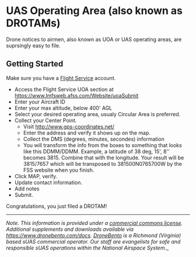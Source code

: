 # UAS Operating Area (also known as DROTAMs)
Drone notices to airmen, also known as UOA or UAS operating areas, are suprsingly easy to file.

## Getting Started
Make sure you have a [Flight Service](https://www.lmfsweb.afss.com) account.

* Access the Flight Service UOA section at https://www.lmfsweb.afss.com/Website/uoaSubmit
* Enter your Aircraft ID
* Enter your max altitude, below 400' AGL
* Select your desired operating area, usualy Circular Area is preferred.
* Collect your Center Point.
  * Visit http://www.gps-coordinates.net/
  * Enter the address and verify it shows up on the map.
  * Collect the DMS (degrees, minutes, secondes) information
  * You will transform the info from the boxes to something that looks like this DDMM/DDMM. Example, a latitude of 38 deg, 15', 8'' becomes 3815.  Combine that with the longitude. Your result will be 3815/7657 which will be transposed to 381500N0765700W by the FSS website when you finish.
* Click MAP, verify.
* Update contact information.
* Add notes
* Submit.

Congratulations, you just filed a DROTAM!

________________________________
_Note.
This information is provided under a [commercial commons license](https://github.com/dronebento/commercial-operations-manual/blob/master/license.md).  Additional supplements and downloads available via https://www.dronebento.com/docs.  [DroneBento](https://www.dronebento.com/about) is a Richmond (Virginia) based sUAS commercial operator. Our staff are evangelists for safe and responsible sUAS operations within the National Airspace System.__
